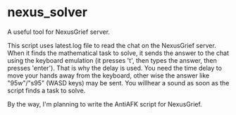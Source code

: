 # nexus_solver
 A useful tool for NexusGrief server.

 This script uses latest.log file to read the chat on the NexusGrief server. When it finds the mathematical task to solve, it sends the answer to the chat using the keyboard emulation (it presses 't', then types the answer, then presses 'enter').
 That is why the delay is used. You need the time delay to move your hands away from the keyboard, other wise the answer like "95w"/"s95" (WASD keys) may be sent. You willhear a sound as soon as the script finds a task to solve.

 By the way, I'm planning to write the AntiAFK script for NexusGrief.